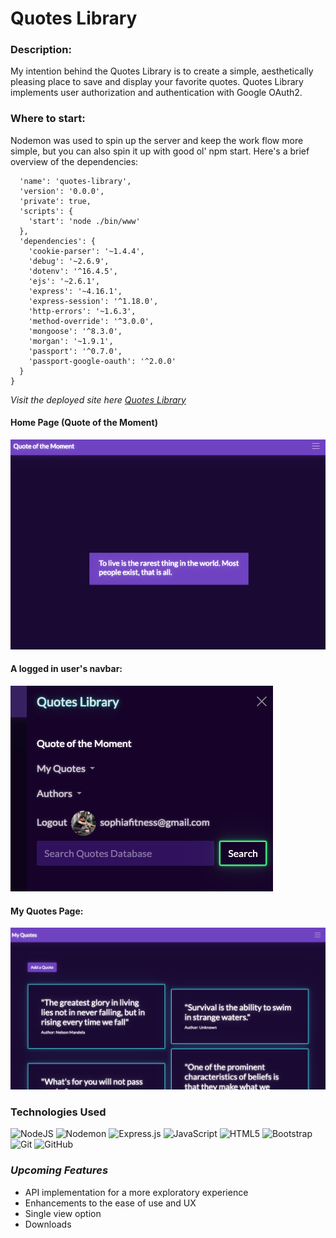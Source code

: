 # Quotes Library

### **Description:**

My intention behind the Quotes Library is to create a simple, aesthetically pleasing place to save and display your favorite quotes. Quotes Library implements user authorization and authentication with Google OAuth2. 

### **Where to start:**
Nodemon was used to spin up the server and keep the work flow more simple, but you can also spin it up with good ol' npm start. Here's a brief overview of the dependencies:

```{
  'name': 'quotes-library',
  'version': '0.0.0',
  'private': true,
  'scripts': {
    'start': 'node ./bin/www'
  },
  'dependencies': {
    'cookie-parser': '~1.4.4',
    'debug': '~2.6.9',
    'dotenv': '^16.4.5',
    'ejs': '~2.6.1',
    'express': '~4.16.1',
    'express-session': '^1.18.0',
    'http-errors': '~1.6.3',
    'method-override': '^3.0.0',
    'mongoose': '^8.3.0',
    'morgan': '~1.9.1',
    'passport': '^0.7.0',
    'passport-google-oauth': '^2.0.0'
  }
}
```

_*Visit the deployed site here [Quotes Library](https://quotes-library-production.up.railway.app/)*_


#### Home Page (Quote of the Moment)

![A screen capture of the landing page, the Quote of the Moment](public/images/QOTM.png 'Screen cap of QOTM')

#### A logged in user's navbar:

![A screen capture of the navbar when logged in](public/images/loggedin_view.png 'Logged in navbar')

#### My Quotes Page:

![A screen capture of My Quotes page](public/images/my-quotes.png 'My quotes page')


### **Technologies Used**

![NodeJS](https://img.shields.io/badge/node.js-6DA55F?style=for-the-badge&logo=node.js&logoColor=white)
![Nodemon](https://img.shields.io/badge/NODEMON-%23323330.svg?style=for-the-badge&logo=nodemon&logoColor=%BBDEAD)
![Express.js](https://img.shields.io/badge/express.js-%23404d59.svg?style=for-the-badge&logo=express&logoColor=%2361DAFB)
![JavaScript](https://img.shields.io/badge/javascript-%23323330.svg?style=for-the-badge&logo=javascript&logoColor=%23F7DF1E)
![HTML5](https://img.shields.io/badge/html5-%23E34F26.svg?style=for-the-badge&logo=html5&logoColor=white)
![Bootstrap](https://img.shields.io/badge/bootstrap-%238511FA.svg?style=for-the-badge&logo=bootstrap&logoColor=white)
![Git](https://img.shields.io/badge/git-%23F05033.svg?style=for-the-badge&logo=git&logoColor=white)
![GitHub](https://img.shields.io/badge/github-%23121011.svg?style=for-the-badge&logo=github&logoColor=white)

### _*Upcoming Features*_

- API implementation for a more exploratory experience
- Enhancements to the ease of use and UX
- Single view option
- Downloads
